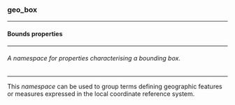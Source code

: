 ### geo_box



------
#### Bounds properties



------
###### A namespace for properties characterising a bounding box.



------
This *namespace* can be used to group terms defining geographic features or measures expressed in the local coordinate reference system.